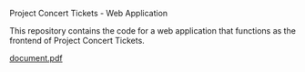 Project Concert Tickets - Web Application

This repository contains the code for a web application that functions as the frontend of Project Concert Tickets.

[document.pdf](https://github.com/PIYUSH-BEDI/NFT-Ticketing/files/10830292/document.pdf)
